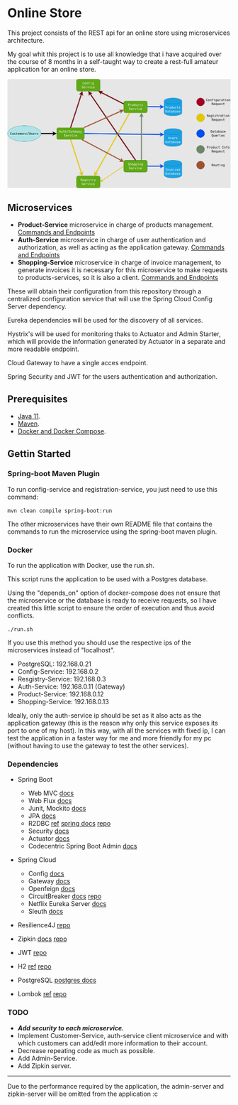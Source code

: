 # Online Store

This project consists of the REST api for an online store using microservices architecture.

My goal whit this project is to use all knowledge that i have acquired over the course of 8 months in a self-taught way to create a rest-full amateur application for an online store.

![app-diagram](diagram.png)

## Microservices

* **Product-Service** microservice in charge of products management. [Commands and Endpoints](https://github.com/SirNoob97/OnlineStore/blob/master/product-service/README.md)
* **Auth-Service** microservice in charge of user authentication and authorization, as well as acting as the application gateway. [Commands and Endpoints](https://github.com/SirNoob97/OnlineStore/blob/master/auth-service/README.md)
* **Shopping-Service** microservice in charge of invoice management, to generate invoices it is necessary for this microservice to make requests to products-services, so it is also a client. [Commands and Endpoints](https://github.com/SirNoob97/OnlineStore/blob/master/shopping-service/README.md)

These will obtain their configuration from this repository through a centralized configuration service that will use the Spring Cloud Config Server dependency.

Eureka dependencies will be used for the discovery of all services.

Hystrix's will be used for monitoring thaks to Actuator and Admin Starter, which will provide the information generated by Actuator in a separate and more readable endpoint.

Cloud Gateway to have a single acces endpoint.

Spring Security and JWT for the users authentication and authorization.

## Prerequisites

* [Java 11](https://openjdk.java.net/).
* [Maven](https://maven.apache.org/).
* [Docker and Docker Compose](https://www.docker.com/).

## Gettin Started

### Spring-boot Maven Plugin

To run config-service and registration-service, you just need to use this command:

    mvn clean compile spring-boot:run

The other microservices have their own README file that contains the commands to run the microservice using the spring-boot maven plugin.

### Docker

To run the application with Docker, use the run.sh.

This script runs the application to be used with a Postgres database.

Using the "depends_on" option of docker-compose does not ensure that the microservice or the database is ready to receive requests, so I have created this little script to ensure the order of execution and thus avoid conflicts.

    ./run.sh

If you use this method you should use the respective ips of the microservices instead of "localhost".

* PostgreSQL: 192.168.0.21
* Config-Service: 192.168.0.2
* Resgistry-Service: 192.168.0.3
* Auth-Service: 192.168.0.11 (Gateway)
* Product-Service: 192.168.0.12
* Shopping-Service: 192.168.0.13

Ideally, only the auth-service ip should be set as it also acts as the application gateway (this is the reason why only this service exposes its port to one of my host).
In this way, with all the services with fixed ip, I can test the application in a faster way for me and more friendly for my pc (without having to use the gateway to test the other services).

### Dependencies

* Spring Boot
  * Web MVC [docs](https://docs.spring.io/spring-framework/docs/current/reference/html/web.html#spring-web)
  * Web Flux [docs](https://docs.spring.io/spring-framework/docs/current/reference/html/web-reactive.html#spring-webflux)
  * Junit, Mockito [docs](https://docs.spring.io/spring-framework/docs/current/reference/html/testing.html#testing)
  * JPA [docs](https://docs.spring.io/spring-data/jpa/docs/current/reference/html/#reference)
  * R2DBC [ref](https://r2dbc.io/) [spring docs](https://docs.spring.io/spring-data/r2dbc/docs/current/reference/html/#reference) [repo](https://github.com/r2dbc)
  * Security [docs](https://docs.spring.io/spring-security/site/docs/current/reference/html5/)
  * Actuator [docs](https://docs.spring.io/spring-boot/docs/current/reference/htmlsingle/#production-ready)
  * Codecentric Spring Boot Admin [docs](https://codecentric.github.io/spring-boot-admin/current/)

* Spring Cloud
  * Config [docs](https://docs.spring.io/spring-cloud-config/docs/current/reference/html/)
  * Gateway [docs](https://docs.spring.io/spring-cloud-gateway/docs/current/reference/html/)
  * Openfeign [docs](https://docs.spring.io/spring-cloud-openfeign/docs/current/reference/html/)
  * CircuitBreaker [docs](https://docs.spring.io/spring-cloud-circuitbreaker/docs/current/reference/html/) [repo](https://github.com/spring-cloud/spring-cloud-circuitbreaker)
  * Netflix Eureka Server [docs](https://docs.spring.io/spring-cloud-netflix/docs/current/reference/html/)
  * Sleuth [docs](https://docs.spring.io/spring-cloud-sleuth/docs/current/reference/html/)

* Resilience4J [repo](https://github.com/resilience4j/resilience4j)
* Zipkin [docs](https://docs.spring.io/spring-cloud-sleuth/docs/current/reference/html/) [repo](https://github.com/openzipkin/zipkin)
* JWT [repo](https://github.com/jwtk/jjwt)
* H2 [ref](https://www.h2database.com/html/main.html) [repo](https://github.com/h2database/h2database)
* PostgreSQL [postgres docs](https://www.postgresql.org/docs/13/index.html)
* Lombok [ref](https://projectlombok.org/) [repo](https://github.com/rzwitserloot/lombok)

### TODO

* ***Add security to each microservice.***
* Implement Customer-Service, auth-service client microservice and with which customers can add/edit more information to their account.
* Decrease repeating code as much as possible.
* Add Admin-Service.
* Add Zipkin server.

---
Due to the performance required by the application, the admin-server and zipkin-server will be omitted from the application :c
